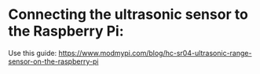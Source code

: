 # Connecting the ultrasonic sensor to the Raspberry Pi:

Use this guide: https://www.modmypi.com/blog/hc-sr04-ultrasonic-range-sensor-on-the-raspberry-pi
